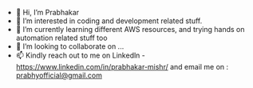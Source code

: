 - 👋 Hi, I’m Prabhakar
- 👀 I’m interested in coding and development related stuff. 
- 🌱 I’m currently learning different AWS resources, and trying hands on automation related stuff too 
- 💞️ I’m looking to collaborate on ...
- 📫 Kindly reach out to me on Linkedln - https://www.linkedin.com/in/prabhakar-mishr/ and email me on : prabhyofficial@gmail.com

<!---
prabhy123/prabhy123 is a ✨ special ✨ repository because its `README.md` (this file) appears on your GitHub profile.
You can click the Preview link to take a look at your changes.
--->
